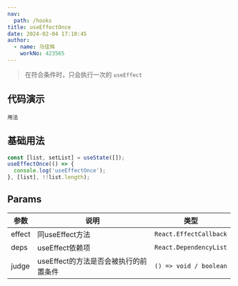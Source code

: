 ```yaml
---
nav:
  path: /hooks
title: useEffectOnce
date: 2024-02-04 17:10:45
author: 
  - name: 马佳辉
    workNo: 423565
---
```


> 在符合条件时，只会执行一次的 `useEffect` 

## 代码演示

<code src="./demo/index.tsx">用法</code>

## 基础用法
```js
const [list, setList] = useState([]);
useEffectOnce(() => {
  console.log('useEffectOnce');
}, [list], !!list.length);
```

## Params
| 参数	 |  说明	|  类型 |
| -------- | ----------- | -------- |
| effect |	同useEffect方法 |	`React.EffectCallback` |
| deps |	useEffect依赖项 |	`React.DependencyList` |
| judge |	useEffect的方法是否会被执行的前置条件 |	`() => void / boolean` |